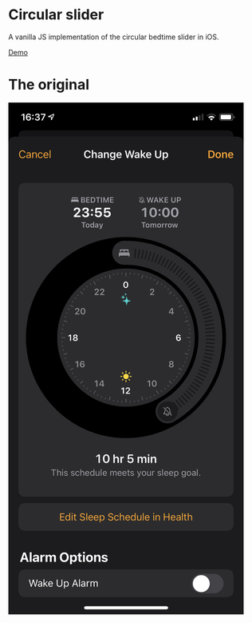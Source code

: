 # Circular slider

A vanilla JS implementation of the circular bedtime slider in iOS.

[Demo](https://tender-kare-4ec78e.netlify.app/)


# The original

![The original slider](./images/ios-original.jpeg?raw=true)
